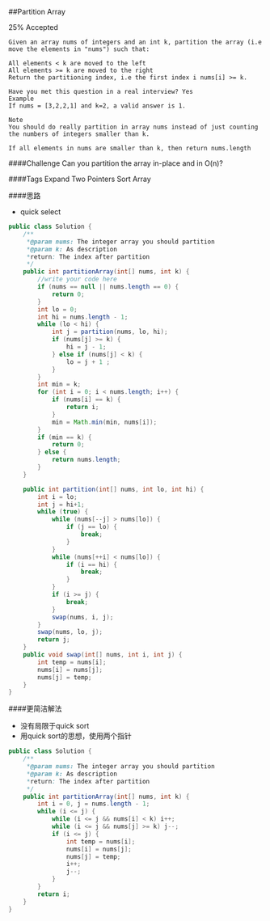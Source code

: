 ##Partition Array

25% Accepted

	Given an array nums of integers and an int k, partition the array (i.e move the elements in "nums") such that:

	All elements < k are moved to the left
	All elements >= k are moved to the right
	Return the partitioning index, i.e the first index i nums[i] >= k.

	Have you met this question in a real interview? Yes
	Example
	If nums = [3,2,2,1] and k=2, a valid answer is 1.

	Note
	You should do really partition in array nums instead of just counting the numbers of integers smaller than k.

	If all elements in nums are smaller than k, then return nums.length

####Challenge
Can you partition the array in-place and in O(n)?

####Tags Expand
Two Pointers Sort Array

####思路
- quick select

```java
public class Solution {
	/**
     *@param nums: The integer array you should partition
     *@param k: As description
     *return: The index after partition
     */
    public int partitionArray(int[] nums, int k) {
	    //write your code here
	    if (nums == null || nums.length == 0) {
	        return 0;
	    }
	    int lo = 0;
	    int hi = nums.length - 1;
	    while (lo < hi) {
            int j = partition(nums, lo, hi);
            if (nums[j] >= k) {
                hi = j - 1;
            } else if (nums[j] < k) {
                lo = j + 1 ;
            }
	    }
	    int min = k;
	    for (int i = 0; i < nums.length; i++) {
	        if (nums[i] == k) {
	            return i;
	        }
	        min = Math.min(min, nums[i]);
	    }
	    if (min == k) {
	        return 0;
	    } else {
	        return nums.length;
	    }
    }

    public int partition(int[] nums, int lo, int hi) {
        int i = lo;
	    int j = hi+1;
	    while (true) {
	        while (nums[--j] > nums[lo]) {
	            if (j == lo) {
	                break;
	            }
	        }
	        while (nums[++i] < nums[lo]) {
	            if (i == hi) {
	                break;
	            }
	        }
	        if (i >= j) {
	            break;
	        }
	        swap(nums, i, j);
	    }
	    swap(nums, lo, j);
	    return j;
    }
    public void swap(int[] nums, int i, int j) {
        int temp = nums[i];
        nums[i] = nums[j];
        nums[j] = temp;
    }
}

```

####更简洁解法
- 没有局限于quick sort
- 用quick sort的思想，使用两个指针

```java
public class Solution {
	/**
     *@param nums: The integer array you should partition
     *@param k: As description
     *return: The index after partition
     */
    public int partitionArray(int[] nums, int k) {
        int i = 0, j = nums.length - 1;
        while (i <= j) {
            while (i <= j && nums[i] < k) i++;
            while (i <= j && nums[j] >= k) j--;
            if (i <= j) {
                int temp = nums[i];
                nums[i] = nums[j];
                nums[j] = temp;
                i++;
                j--;
            }
        }
        return i;
    }
}

```
